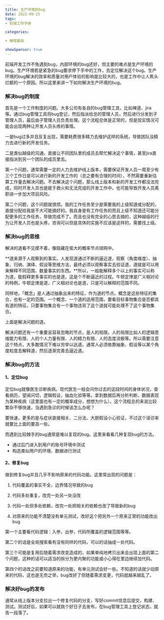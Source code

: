 ```yaml
---
title: 生产环境的bug
date: 2022-09-25
tags: 
- 前端工作手册

categories:

- 编程基础

showSponsor: true
---
```


前端开发工作不免遇到bug，内部环境的bug还好，但主要的难点是生产环境的bug。生产环境若是紧急的bug要求停下手中的工作，去定位解决这个bug。生产环境的bug解决的效率和质量对用户体验的影响是比较大的，也是工作中让人焦头烂额的一个原因。所以这里来讲一下如何解决生产环境的bug。

### 解决bug的制度

首先是一个工作制度的问题。大多公司有各自的bug管理工具，比如禅道、jira等。通过bug管理工具将bug登记，然后指派给总的管理人员，然后进行分发到子管理人员，最后由子管理人员负责处理。这个流程总体是正常的，但是现实情况可能会出现两种让开发人员头疼的事情。

一是bug过多并且反复出现，需要耗费很多精力去维护这样的系统，导致团队没精力去进行新的开发任务。

二是类似越级的沟通，直接让不同团队里的成员去帮忙解决这个事情，甚至jira直接指派到另一个团队的成员里去。

第一个问题，通常需要一定的人力去维护线上版本，需要保证开发人员一周至少有三个工作日是可以进行新的开发工作的（总之要有合理的时间），不然需要重新估算工作量去解决问题。不去解决这个问题，那么线上版本和新的开发工作都没法完成，同时开发人员也是疲于救火和无法完成的开发工作中，也可能导致开发人员离职进一步加大项目风险。

第二个问题，这个问题就很烦。我的工作任务至少是需要我的上级知道或分配的，直接分配给我是不大可能搞好的。我自身是有工作任务的而且上级不知道还可能分配更多的工作任务，导致完成不了。而且也没有完全的心思去搞的，这种越级的行为让开发人员也是头疼，咨询可以但是具体的实施不应该是这样的，需要找上级。



### 解决bug的思维

解决的道看不见摸不着，像隐藏在偌大的概率节点球网中。

**道来源于人观察到的事实。人发现道通过不断的逼近道，观察（角度维度）、抽象、归纳、演绎、假设等思维方法，最终必须以观察事实去验证道，道就是可以用来解释不同范围、数量事实的东西。**所以，一般能解释多个以上的事实可以称为道，能假释更多事实的也是道，这是个不断逼近的过程。牛顿定律是广义相对论的特例，牛顿定律是道，广义相对论也是道，只是可以解释的范围不同。

同样地，「概念」是人通过抽象出来的特征，作为道的节点。概念是这些特征的集合，也有一定的范围。一个概念、一个道的适用范围，要看目标事物集合是否都具有道的特征，只要事物集合有一个事物违背了这个道就可能处理不了这个事物集合。

上面是解决问题的道。

解决问题还有一个重要且容易忽略的节点，是人的局限。人的局限比如人的逻辑思维能力有限、人的个人力量有限、人的精力有限、人的态度消极等。所以需要注意这个特点，大多数情况下难以穷举以达道。通常人必须依靠抽象、假设等以某个角度粒度去解释道，然后逐渐完善去逼近道。



### 解决bug的方法

#### 1、定位bug

定位bug就像医生诊断疾病。现代医生一般会问你过去的这段时间的身体状况，查看病历，望闻问切，逻辑假设，抽血化验等等。拿到数据后再分析判断，数据表现为某种疾病（这里面也有一定的概率成分，想想为什么）。这个流程总的来说比较繁杂不够快速，当遇到急诊的时候该怎么办呢？

要快速，更多的是与症状直接相关、二分法、大胆假设小心验证，不过这个误诊率就要比上面的要高一些。



而遇到比较棘手的bug通常是难以复现的bug。这里来看看几种复现bug的方法。

- 通过后门进入到用户的账号环境中测试
- 构造类似用户的环境、数据进行测试



#### 2、修复bug

做到修复bug并且几乎不影响原来的代码功能。这里常出现的问题是：

1. 代码覆盖的事实不全，边界情况导致的bug

2. 代码多处重复，改完一处另一处没改

3. 代码一处但多处依赖，改完一处把相关的依赖也改了导致新的bug

4. 对原来的功能不清楚没有单元测试，改好这个把另外一个原来正常的功能改出bug

第一个主要看代码逻辑：入参，出参，代码所覆盖的逻辑范围等等。

第二个的话是全局搜索看有没有同样的代码，可以的话抽成一处代码。

第三个可能是复用后随着需求改变造成的，如果单纯地拷贝出来会出现上面的第二个问题，这种的话可以适当的拆分为更内聚的功能或小心得在里边继续加代码。

第四个的话改之前要知道原来的功能，有单元测试会好一些。不知道的话就少动原来的代码，这也是无奈之举，bug改好了但随着需求变更，代码就越来越乱了。



### 解决好bug的发布

通常从线上版本分支拉出一个修复代码的分支，写好commit信息后提交，构建、测试。测试好后，如果可以就挑个好日子去发布，在bug管理工具上登记状态，就告一段落了。





